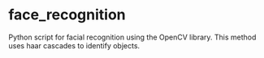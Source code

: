 # face_recognition
Python script for facial recognition using the OpenCV library. This method uses haar cascades to identify objects.
